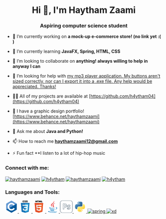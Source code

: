 <h1 align="center">Hi 👋, I'm Haytham Zaami</h1>
<h3 align="center">Aspiring computer science student</h3>

- 🔭 I’m currently working on **a mock-up e-commerce store! (no link yet :( )**

- 🌱 I’m currently learning **JavaFX, Spring, HTML, CSS**

- 👯 I’m looking to collaborate on **anything! always willing to help in anyway I can**

- 🤝 I’m looking for help with [my mp3 player application. My buttons aren't sized correctly, nor can I export it into a .exe file. Any help would be appreciated. Thanks!](https://github.com/h4ytham04/Music_Shuffler)

- 👨‍💻 All of my projects are available at [https://github.com/h4ytham04](https://github.com/h4ytham04)

- 📝 I have a graphic design portfolio! [https://www.behance.net/haythamzaami](https://www.behance.net/haythamzaami)

- 💬 Ask me about **Java and Python!**

- 📫 How to reach me **haythamzaami12@gmail.com**

- ⚡ Fun fact **I listen to a lot of hip-hop music

<h3 align="left">Connect with me:</h3>
<p align="left">
<a href="https://linkedin.com/in/haythamzaami" target="blank"><img align="center" src="https://raw.githubusercontent.com/rahuldkjain/github-profile-readme-generator/master/src/images/icons/Social/linked-in-alt.svg" alt="haythamzaami" height="30" width="40" /></a>
<a href="https://instagram.com/h4ytham" target="blank"><img align="center" src="https://raw.githubusercontent.com/rahuldkjain/github-profile-readme-generator/master/src/images/icons/Social/instagram.svg" alt="h4ytham" height="30" width="40" /></a>
<a href="https://www.behance.net/haythamzaami" target="blank"><img align="center" src="https://raw.githubusercontent.com/rahuldkjain/github-profile-readme-generator/master/src/images/icons/Social/behance.svg" alt="haythamzaami" height="30" width="40" /></a>
<a href="https://www.leetcode.com/h4ytham" target="blank"><img align="center" src="https://raw.githubusercontent.com/rahuldkjain/github-profile-readme-generator/master/src/images/icons/Social/leet-code.svg" alt="h4ytham" height="30" width="40" /></a>
</p>

<h3 align="left">Languages and Tools:</h3>
<p align="left"> <a href="https://www.cprogramming.com/" target="_blank" rel="noreferrer"> <img src="https://raw.githubusercontent.com/devicons/devicon/master/icons/c/c-original.svg" alt="c" width="40" height="40"/> </a> <a href="https://www.w3schools.com/css/" target="_blank" rel="noreferrer"> <img src="https://raw.githubusercontent.com/devicons/devicon/master/icons/css3/css3-original-wordmark.svg" alt="css3" width="40" height="40"/> </a> <a href="https://www.w3.org/html/" target="_blank" rel="noreferrer"> <img src="https://raw.githubusercontent.com/devicons/devicon/master/icons/html5/html5-original-wordmark.svg" alt="html5" width="40" height="40"/> </a> <a href="https://www.java.com" target="_blank" rel="noreferrer"> <img src="https://raw.githubusercontent.com/devicons/devicon/master/icons/java/java-original.svg" alt="java" width="40" height="40"/> </a> <a href="https://www.photoshop.com/en" target="_blank" rel="noreferrer"> <img src="https://raw.githubusercontent.com/devicons/devicon/master/icons/photoshop/photoshop-line.svg" alt="photoshop" width="40" height="40"/> </a> <a href="https://www.python.org" target="_blank" rel="noreferrer"> <img src="https://raw.githubusercontent.com/devicons/devicon/master/icons/python/python-original.svg" alt="python" width="40" height="40"/> </a> <a href="https://spring.io/" target="_blank" rel="noreferrer"> <img src="https://www.vectorlogo.zone/logos/springio/springio-icon.svg" alt="spring" width="40" height="40"/> </a> <a href="https://www.adobe.com/products/xd.html" target="_blank" rel="noreferrer"> <img src="https://cdn.worldvectorlogo.com/logos/adobe-xd.svg" alt="xd" width="40" height="40"/> </a> </p>
